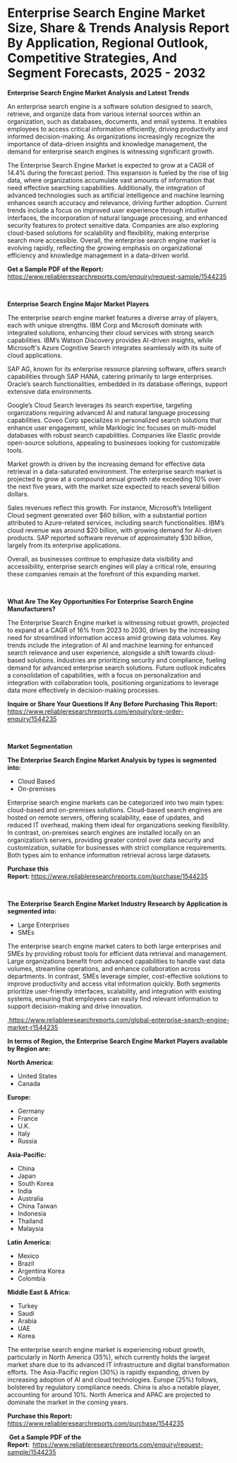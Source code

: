 <p><h1>Enterprise Search Engine Market Size, Share & Trends Analysis Report By Application, Regional Outlook, Competitive Strategies, And Segment Forecasts, 2025 - 2032</h1></p><p><strong>Enterprise Search Engine Market Analysis and Latest Trends</strong></p>
<p><p>An enterprise search engine is a software solution designed to search, retrieve, and organize data from various internal sources within an organization, such as databases, documents, and email systems. It enables employees to access critical information efficiently, driving productivity and informed decision-making. As organizations increasingly recognize the importance of data-driven insights and knowledge management, the demand for enterprise search engines is witnessing significant growth.</p><p>The Enterprise Search Engine Market is expected to grow at a CAGR of 14.4% during the forecast period. This expansion is fueled by the rise of big data, where organizations accumulate vast amounts of information that need effective searching capabilities. Additionally, the integration of advanced technologies such as artificial intelligence and machine learning enhances search accuracy and relevance, driving further adoption. Current trends include a focus on improved user experience through intuitive interfaces, the incorporation of natural language processing, and enhanced security features to protect sensitive data. Companies are also exploring cloud-based solutions for scalability and flexibility, making enterprise search more accessible. Overall, the enterprise search engine market is evolving rapidly, reflecting the growing emphasis on organizational efficiency and knowledge management in a data-driven world.</p></p>
<p><strong>Get a Sample PDF of the Report:&nbsp;</strong> <a href="https://www.reliableresearchreports.com/enquiry/request-sample/1544235?utm_campaign=3696&utm_medium=2&utm_source=Github&utm_content=ia&utm_term=20042025&utm_id=enterprise-search-engine">https://www.reliableresearchreports.com/enquiry/request-sample/1544235</a></p>
<p>&nbsp;</p>
<p><strong>Enterprise Search Engine Major Market Players</strong></p>
<p><p>The enterprise search engine market features a diverse array of players, each with unique strengths. IBM Corp and Microsoft dominate with integrated solutions, enhancing their cloud services with strong search capabilities. IBM’s Watson Discovery provides AI-driven insights, while Microsoft's Azure Cognitive Search integrates seamlessly with its suite of cloud applications.</p><p>SAP AG, known for its enterprise resource planning software, offers search capabilities through SAP HANA, catering primarily to large enterprises. Oracle’s search functionalities, embedded in its database offerings, support extensive data environments.</p><p>Google’s Cloud Search leverages its search expertise, targeting organizations requiring advanced AI and natural language processing capabilities. Coveo Corp specializes in personalized search solutions that enhance user engagement, while Marklogic Inc focuses on multi-model databases with robust search capabilities. Companies like Elastic provide open-source solutions, appealing to businesses looking for customizable tools.</p><p>Market growth is driven by the increasing demand for effective data retrieval in a data-saturated environment. The enterprise search market is projected to grow at a compound annual growth rate exceeding 10% over the next five years, with the market size expected to reach several billion dollars.</p><p>Sales revenues reflect this growth. For instance, Microsoft’s Intelligent Cloud segment generated over $60 billion, with a substantial portion attributed to Azure-related services, including search functionalities. IBM’s cloud revenue was around $20 billion, with growing demand for AI-driven products. SAP reported software revenue of approximately $30 billion, largely from its enterprise applications.</p><p>Overall, as businesses continue to emphasize data visibility and accessibility, enterprise search engines will play a critical role, ensuring these companies remain at the forefront of this expanding market.</p></p>
<p>&nbsp;</p>
<p><strong>What Are The Key Opportunities For Enterprise Search Engine Manufacturers?</strong></p>
<p><p>The Enterprise Search Engine market is witnessing robust growth, projected to expand at a CAGR of 16% from 2023 to 2030, driven by the increasing need for streamlined information access amid growing data volumes. Key trends include the integration of AI and machine learning for enhanced search relevance and user experience, alongside a shift towards cloud-based solutions. Industries are prioritizing security and compliance, fueling demand for advanced enterprise search solutions. Future outlook indicates a consolidation of capabilities, with a focus on personalization and integration with collaboration tools, positioning organizations to leverage data more effectively in decision-making processes.</p></p>
<p><strong>Inquire or Share Your Questions If Any Before Purchasing This Report:</strong> <a href="https://www.reliableresearchreports.com/enquiry/pre-order-enquiry/1544235?utm_campaign=3696&utm_medium=2&utm_source=Github&utm_content=ia&utm_term=20042025&utm_id=enterprise-search-engine">https://www.reliableresearchreports.com/enquiry/pre-order-enquiry/1544235</a></p>
<p>&nbsp;</p>
<p><strong>Market Segmentation</strong></p>
<p><strong>The Enterprise Search Engine Market Analysis by types is segmented into:</strong></p>
<p><ul><li>Cloud Based</li><li>On-premises</li></ul></p>
<p><p>Enterprise search engine markets can be categorized into two main types: cloud-based and on-premises solutions. Cloud-based search engines are hosted on remote servers, offering scalability, ease of updates, and reduced IT overhead, making them ideal for organizations seeking flexibility. In contrast, on-premises search engines are installed locally on an organization’s servers, providing greater control over data security and customization, suitable for businesses with strict compliance requirements. Both types aim to enhance information retrieval across large datasets.</p></p>
<p><strong>Purchase this Report:&nbsp;</strong><a href="https://www.reliableresearchreports.com/purchase/1544235?utm_campaign=3696&utm_medium=2&utm_source=Github&utm_content=ia&utm_term=20042025&utm_id=enterprise-search-engine">https://www.reliableresearchreports.com/purchase/1544235</a></p>
<p>&nbsp;</p>
<p><strong>The Enterprise Search Engine Market Industry Research by Application is segmented into:</strong></p>
<p><ul><li>Large Enterprises</li><li>SMEs</li></ul></p>
<p><p>The enterprise search engine market caters to both large enterprises and SMEs by providing robust tools for efficient data retrieval and management. Large organizations benefit from advanced capabilities to handle vast data volumes, streamline operations, and enhance collaboration across departments. In contrast, SMEs leverage simpler, cost-effective solutions to improve productivity and access vital information quickly. Both segments prioritize user-friendly interfaces, scalability, and integration with existing systems, ensuring that employees can easily find relevant information to support decision-making and drive innovation.</p></p>
<p><a href="https://www.reliableresearchreports.com/global-enterprise-search-engine-market-r1544235?utm_campaign=3696&utm_medium=2&utm_source=Github&utm_content=ia&utm_term=20042025&utm_id=enterprise-search-engine">&nbsp;https://www.reliableresearchreports.com/global-enterprise-search-engine-market-r1544235</a></p>
<p><strong>In terms of Region, the Enterprise Search Engine Market Players available by Region are:</strong></p>
<p>
    <p> <strong> North America: </strong>
        <ul>
            <li>United States</li>
            <li>Canada</li>
        </ul>
        </p> 
    <p> <strong> Europe: </strong>
        <ul>
            <li>Germany</li>
            <li>France</li>
            <li>U.K.</li>
            <li>Italy</li>
            <li>Russia</li>
        </ul>
        </p> 
    <p> <strong> Asia-Pacific: </strong>
        <ul>
            <li>China</li>
            <li>Japan</li>
            <li>South Korea</li>
            <li>India</li>
            <li>Australia</li>
            <li>China Taiwan</li>
            <li>Indonesia</li>
            <li>Thailand</li>
            <li>Malaysia</li>
        </ul>
        </p> 
    <p> <strong> Latin America: </strong>
        <ul>
            <li>Mexico</li>
            <li>Brazil</li>
            <li>Argentina Korea</li>
            <li>Colombia</li>
        </ul>
        </p> 
    <p> <strong> Middle East & Africa: </strong>
        <ul>
            <li>Turkey</li>
            <li>Saudi</li>
            <li>Arabia</li>
            <li>UAE</li>
            <li>Korea</li>
        </ul>
    </p>
    </p>
<p><p>The enterprise search engine market is experiencing robust growth, particularly in North America (35%), which currently holds the largest market share due to its advanced IT infrastructure and digital transformation efforts. The Asia-Pacific region (30%) is rapidly expanding, driven by increasing adoption of AI and cloud technologies. Europe (25%) follows, bolstered by regulatory compliance needs. China is also a notable player, accounting for around 10%. North America and APAC are projected to dominate the market in the coming years. </p></p>
<p><strong>Purchase this Report: </strong><a href="https://www.reliableresearchreports.com/purchase/1544235?utm_campaign=3696&utm_medium=2&utm_source=Github&utm_content=ia&utm_term=20042025&utm_id=enterprise-search-engine">https://www.reliableresearchreports.com/purchase/1544235</a></p>
<p>&nbsp;<strong>Get a Sample PDF of the Report:&nbsp;&nbsp;</strong><a href="https://www.reliableresearchreports.com/enquiry/request-sample/1544235?utm_campaign=3696&utm_medium=2&utm_source=Github&utm_content=ia&utm_term=20042025&utm_id=enterprise-search-engine">https://www.reliableresearchreports.com/enquiry/request-sample/1544235</a></p>
<p><strong></strong></p>
<p><p></p><p></p><p></p></p>